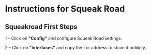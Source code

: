# Instructions for Squeak Road

## Squeakroad First Steps
1 - Click on **"Config"** and configure Squeak Road settings.

2 - Click on **"Interfaces"** and copy the Tor address to share it publicly.
